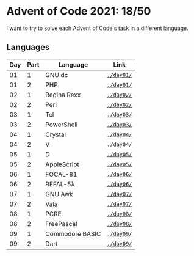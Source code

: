 # Advent of Code 2021: 18/50

I want to try to solve each Advent of Code's task in a different language.

## Languages

| Day  | Part | Language           | Link                 |
| ---- | ---- | ------------------ | -------------------- |
|  01  |   1  | GNU dc             | [`./day01/`](/day01) |
|  01  |   2  | PHP                | [`./day01/`](/day01) |
|  02  |   1  | Regina Rexx        | [`./day02/`](/day02) |
|  02  |   2  | Perl               | [`./day02/`](/day02) |
|  03  |   1  | Tcl                | [`./day03/`](/day03) |
|  03  |   2  | PowerShell         | [`./day03/`](/day03) |
|  04  |   1  | Crystal            | [`./day04/`](/day04) |
|  04  |   2  | V                  | [`./day04/`](/day04) |
|  05  |   1  | D                  | [`./day05/`](/day05) |
|  05  |   2  | AppleScript        | [`./day05/`](/day05) |
|  06  |   1  | FOCAL-81           | [`./day06/`](/day06) |
|  06  |   2  | REFAL-5λ           | [`./day06/`](/day06) |
|  07  |   1  | GNU Awk            | [`./day07/`](/day07) |
|  07  |   2  | Vala               | [`./day07/`](/day07) |
|  08  |   1  | PCRE               | [`./day08/`](/day08) |
|  08  |   2  | FreePascal         | [`./day08/`](/day08) |
|  09  |   1  | Commodore BASIC    | [`./day09/`](/day09) |
|  09  |   2  | Dart               | [`./day09/`](/day09) |
